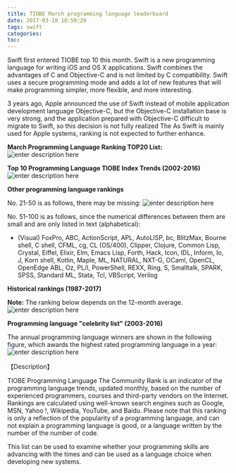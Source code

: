 ```yaml
---
title: TIOBE March programming language leaderboard
date: 2017-03-10 10:59:29
tags: swift
categories: 
toc:
---
```


Swift first entered TIOBE top 10 this month. Swift is a new programming language for writing iOS and OS X applications. Swift combines the advantages of C and Objective-C and is not limited by C compatibility. Swift uses a secure programming mode and adds a lot of new features that will make programming simpler, more flexible, and more interesting.

3 years ago, Apple announced the use of Swift instead of mobile application development language Objective-C, but the Objective-C installation base is very strong, and the application prepared with Objective-C difficult to migrate to Swift, so this decision is not fully realized The As Swift is mainly used for Apple systems, ranking is not expected to further enhance.

**March Programming Language Ranking TOP20 List:**
![enter description here][1]


  **Top 10 Programming Language TIOBE Index Trends (2002-2016)**
 ![enter description here][2]


 **Other programming language rankings**

No. 21-50 is as follows, there may be missing:
![enter description here][3]

  No. 51-100 is as follows, since the numerical differences between them are small and are only listed in text (alphabetical):

- (Visual) FoxPro, ABC, ActionScript, APL, AutoLISP, bc, BlitzMax, Bourne shell, C shell, CFML, cg, CL (OS/400), Clipper, Clojure, Common Lisp, Crystal, Eiffel, Elixir, Elm, Emacs Lisp, Forth, Hack, Icon, IDL, Inform, Io, J, Korn shell, Kotlin, Maple, ML, NATURAL, NXT-G, OCaml, OpenCL, OpenEdge ABL, Oz, PL/I, PowerShell, REXX, Ring, S, Smalltalk, SPARK, SPSS, Standard ML, Stata, Tcl, VBScript, Verilog

**Historical rankings (1987-2017)**

**Note:** The ranking below depends on the 12-month average.
![enter description here][4]

**Programming language "celebrity list" (2003-2016)**

The annual programming language winners are shown in the following figure, which awards the highest rated programming language in a year:
![enter description here][5]

【Description】

TIOBE Programming Language The Community Rank is an indicator of the programming language trends, updated monthly, based on the number of experienced programmers, courses and third-party vendors on the Internet. Rankings are calculated using well-known search engines such as Google, MSN, Yahoo !, Wikipedia, YouTube, and Baidu. Please note that this ranking is only a reflection of the popularity of a programming language, and can not explain a programming language is good, or a language written by the number of the number of code.

This list can be used to examine whether your programming skills are advancing with the times and can be used as a language choice when developing new systems.
  


  [1]: https://static.oschina.net/uploads/space/2017/0309/102243_DHTb_2903254.png
  [2]: https://static.oschina.net/uploads/space/2017/0309/102322_vg0G_2903254.png
  [3]: https://static.oschina.net/uploads/space/2017/0309/102405_5eXJ_2903254.png
  [4]: https://static.oschina.net/uploads/space/2017/0309/102527_YuFP_2903254.png
  [5]: https://static.oschina.net/uploads/space/2017/0309/102600_QOIi_2903254.png
